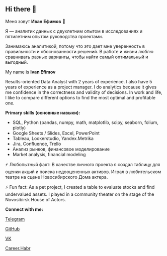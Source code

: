 ## Hi there 👋
Меня зовут **Иван Ефимов** 🙋

Я — аналитик данных с двухлетним опытом в исследованиях и пятилетним опытом руководства проектами. 

Занимаюсь аналитикой, потому что это дает мне уверенность в правильности и обоснованности решений. В работе и жизни люблю сравнивать разные варианты, чтобы найти самый оптимальный и выгодный.

My name is **Ivan Efimov**

Results-oriented Data Analyst with 2 years of experience. I also have 5 years of experience as a project manager. I do analytics because it gives me confidence in the correctness and validity of decisions. In work and life, I like to compare different options to find the most optimal and profitable one.

**Primary skills (основные навыки):**
- SQL, Python (pandas, numpy, math, matplotlib, scipy, seaborn, folium, plotly)
- Google Sheets / Slides, Excel, PowerPoint
- Tableau, Lookerstudio, Yandex.Metrika
- Jira, Confluence, Trello
- Анализ рынков, финансовое моделирование
- Market analysis, financial modeling  

⚡ Любопытный факт: В качестве личного проекта я создал таблицу для оценки акций и поиска недооцененных активов. Играл в любительском театре на сцене Новосибирского Дома актера.

⚡ Fun fact: As a pet project, I created a table to evaluate stocks and find undervalued assets. I played in a community theater on the stage of the Novosibirsk House of Actors.

**Connect with me:**

[Telegram](https://t.me/aned_ivan)

[GitHub](https://github.com/aned-ivan)

[VK](https://github.com/aned-ivan)

[Career.Habr](https://career.habr.com/aned-ivan)
